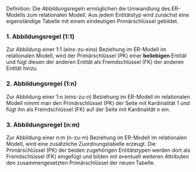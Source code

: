 Definition: Die Abbildungsregeln ermöglichen die Umwandlung des ER-Modells zum relationalen Modell. Aus jedem Entitätstyp wird zunächst eine eigenständige Tabelle mit einem eindeutigen Primärschlüssel gebildet.
### 1. Abbildungsregel (1:1)
Zur Abbildung einer 1:1 (eins-zu-eins) Beziehung im ER-Modell im relationalen Modell, wird der Primärschlüssel (PK) einer **beliebigen** Entität und fügt diesen der anderen Entität als Fremdschlüssel (FK) der anderen Entität hinzu.
### 2. Abbildungsregel (1:n)
Zur Abbildung einer 1:n (eins-zu-n) Beziehung im ER-Modell im relationalen Modell nimmt man den Primärschlüssel (PK) der Seite mit Kardinalität 1 und fügt ihn als Fremdschlüssel (FK) auf der Seite mit Kardinalität n ein.
### 3. Abbildungsregel (n:m)
Zur Abbildung einer n:m (n-zu-m) Beziehung im ER-Modell im relationalen Modell, wird eine zusätzliche Zuordnungstabelle erzeugt. Die Primärschlüssel (PK) der beiden zugehörigen Entitätstypen werden dort als Fremdschlüssel (FK) eingefügt und bilden mit eventuell weiteren Attributen den zusammengesetzten Primärschlüssel der neuen Tabelle.